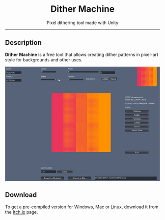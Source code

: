 <h1 align="center">Dither Machine</h1>

<p align="center">Pixel dithering tool made with Unity</p>

---

## Description

**Dither Machine** is a free tool that allows creating dither patterns in pixel-art style for backgrounds and other uses. 

<p align="center"><img src="test.gif"></p>

## Download

To get a pre-compiled version for Windows, Mac or Linux, download it from the [Itch.io](https://lunarlabs.itch.io/dither-machine) page.
